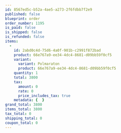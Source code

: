 ```yaml
---
id: 8567ed5c-b52a-4ae5-a273-2f6fdbb7f2e9
published: false
blueprint: order
order_number: 1195
is_paid: false
is_shipped: false
is_refunded: false
items:
  -
    id: 2abd0c4d-75d6-4a0f-901b-c2991f872bad
    product: 66e767a9-ee34-4dc4-8681-d09bb59f0cf5
    variant:
      variant: Polmaraton
      product: 66e767a9-ee34-4dc4-8681-d09bb59f0cf5
    quantity: 1
    total: 3800
    tax:
      amount: 0
      rate: 0
      price_includes_tax: true
    metadata: {  }
grand_total: 3800
items_total: 3800
tax_total: 0
shipping_total: 0
coupon_total: 0
---
```

